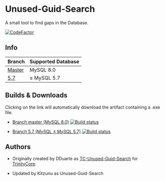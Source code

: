 # Unused-Guid-Search
A small tool to find gaps in the Database.

[![CodeFactor](https://www.codefactor.io/repository/github/kitzunu/unused-guid-search/badge)](https://www.codefactor.io/repository/github/kitzunu/unused-guid-search)


## Info

| Branch | Supported Database |
| :- | :- |
| [Master](https://github.com/Kitzunu/Unused-Guid-Search/tree/master) | MySQL 8.0 |
| [5.7](https://github.com/Kitzunu/Unused-Guid-Search/tree/5.7) | ≤ MySQL 5.7 |

## Builds & Downloads

Clicking on the link will automatically download the artifact containing a .exe file.

- [Branch master (MySQL 8.0)](https://ci.appveyor.com/api/projects/Kitzunu/unused-guid-search/artifacts/UnusedGuidSearcher/bin.zip?job=Configuration:%20Release&branch=master) [![Build status](https://ci.appveyor.com/api/projects/status/xquvtmysa27lek08/branch/master?svg=true)](https://ci.appveyor.com/project/Kitzunu/unused-guid-search/branch/master)

- [Branch 5.7 (MySQL ≤ MySQL 5.7)](https://ci.appveyor.com/api/projects/Kitzunu/unused-guid-search/artifacts/UnusedGuidSearcher/bin.zip?job=Configuration:%20Release&branch=5.7) [![Build status](https://ci.appveyor.com/api/projects/status/xquvtmysa27lek08/branch/master?svg=true)](https://ci.appveyor.com/project/Kitzunu/unused-guid-search/branch/5.7)


## Authors

- Originally created by DDuarte as [TC-Unused-Guid-Search](https://github.com/TrinityCore/TC-Unused-Guid-Search/commits/master) for [TrinityCore](https://github.com/TrinityCore/TrinityCore).

- Updated by Kitzunu as Unused-Guid-Search
